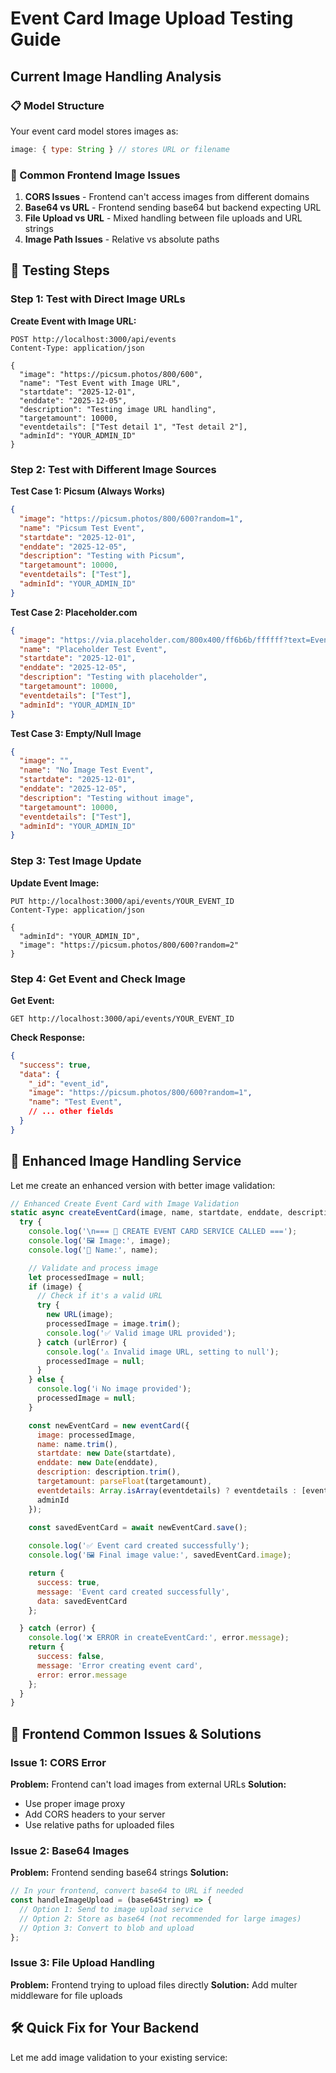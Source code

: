 # Event Card Image Upload Testing Guide

## Current Image Handling Analysis

### 📋 Model Structure
Your event card model stores images as:
```javascript
image: { type: String } // stores URL or filename
```

### 🚨 Common Frontend Image Issues

1. **CORS Issues** - Frontend can't access images from different domains
2. **Base64 vs URL** - Frontend sending base64 but backend expecting URL
3. **File Upload vs URL** - Mixed handling between file uploads and URL strings
4. **Image Path Issues** - Relative vs absolute paths

## 🧪 Testing Steps

### Step 1: Test with Direct Image URLs

**Create Event with Image URL:**
```http
POST http://localhost:3000/api/events
Content-Type: application/json

{
  "image": "https://picsum.photos/800/600",
  "name": "Test Event with Image URL",
  "startdate": "2025-12-01",
  "enddate": "2025-12-05",
  "description": "Testing image URL handling",
  "targetamount": 10000,
  "eventdetails": ["Test detail 1", "Test detail 2"],
  "adminId": "YOUR_ADMIN_ID"
}
```

### Step 2: Test with Different Image Sources

**Test Case 1: Picsum (Always Works)**
```json
{
  "image": "https://picsum.photos/800/600?random=1",
  "name": "Picsum Test Event",
  "startdate": "2025-12-01",
  "enddate": "2025-12-05",
  "description": "Testing with Picsum",
  "targetamount": 10000,
  "eventdetails": ["Test"],
  "adminId": "YOUR_ADMIN_ID"
}
```

**Test Case 2: Placeholder.com**
```json
{
  "image": "https://via.placeholder.com/800x400/ff6b6b/ffffff?text=Event+Image",
  "name": "Placeholder Test Event",
  "startdate": "2025-12-01",
  "enddate": "2025-12-05",
  "description": "Testing with placeholder",
  "targetamount": 10000,
  "eventdetails": ["Test"],
  "adminId": "YOUR_ADMIN_ID"
}
```

**Test Case 3: Empty/Null Image**
```json
{
  "image": "",
  "name": "No Image Test Event",
  "startdate": "2025-12-01",
  "enddate": "2025-12-05",
  "description": "Testing without image",
  "targetamount": 10000,
  "eventdetails": ["Test"],
  "adminId": "YOUR_ADMIN_ID"
}
```

### Step 3: Test Image Update

**Update Event Image:**
```http
PUT http://localhost:3000/api/events/YOUR_EVENT_ID
Content-Type: application/json

{
  "adminId": "YOUR_ADMIN_ID",
  "image": "https://picsum.photos/800/600?random=2"
}
```

### Step 4: Get Event and Check Image

**Get Event:**
```http
GET http://localhost:3000/api/events/YOUR_EVENT_ID
```

**Check Response:**
```json
{
  "success": true,
  "data": {
    "_id": "event_id",
    "image": "https://picsum.photos/800/600?random=1",
    "name": "Test Event",
    // ... other fields
  }
}
```

## 🔧 Enhanced Image Handling Service

Let me create an enhanced version with better image validation:

```javascript
// Enhanced Create Event Card with Image Validation
static async createEventCard(image, name, startdate, enddate, description, targetamount, eventdetails, adminId) {
  try {
    console.log('\n=== 🎪 CREATE EVENT CARD SERVICE CALLED ===');
    console.log('🖼️ Image:', image);
    console.log('📝 Name:', name);

    // Validate and process image
    let processedImage = null;
    if (image) {
      // Check if it's a valid URL
      try {
        new URL(image);
        processedImage = image.trim();
        console.log('✅ Valid image URL provided');
      } catch (urlError) {
        console.log('⚠️ Invalid image URL, setting to null');
        processedImage = null;
      }
    } else {
      console.log('ℹ️ No image provided');
      processedImage = null;
    }

    const newEventCard = new eventCard({
      image: processedImage,
      name: name.trim(),
      startdate: new Date(startdate),
      enddate: new Date(enddate),
      description: description.trim(),
      targetamount: parseFloat(targetamount),
      eventdetails: Array.isArray(eventdetails) ? eventdetails : [eventdetails],
      adminId
    });

    const savedEventCard = await newEventCard.save();
    
    console.log('✅ Event card created successfully');
    console.log('🖼️ Final image value:', savedEventCard.image);

    return { 
      success: true, 
      message: 'Event card created successfully',
      data: savedEventCard 
    };

  } catch (error) {
    console.log('❌ ERROR in createEventCard:', error.message);
    return { 
      success: false, 
      message: 'Error creating event card', 
      error: error.message 
    };
  }
}
```

## 🚨 Frontend Common Issues & Solutions

### Issue 1: CORS Error
**Problem:** Frontend can't load images from external URLs
**Solution:** 
- Use proper image proxy
- Add CORS headers to your server
- Use relative paths for uploaded files

### Issue 2: Base64 Images
**Problem:** Frontend sending base64 strings
**Solution:** 
```javascript
// In your frontend, convert base64 to URL if needed
const handleImageUpload = (base64String) => {
  // Option 1: Send to image upload service
  // Option 2: Store as base64 (not recommended for large images)
  // Option 3: Convert to blob and upload
};
```

### Issue 3: File Upload Handling
**Problem:** Frontend trying to upload files directly
**Solution:** Add multer middleware for file uploads

## 🛠️ Quick Fix for Your Backend

Let me add image validation to your existing service: